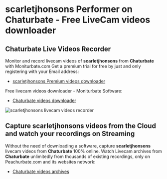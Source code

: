 # scarletjhonsons Performer on Chaturbate - Free LiveCam videos downloader

## Chaturbate Live Videos Recorder

Monitor and record livecam videos of **scarletjhonsons** from **Chaturbate** with Moniturbate.com
Get a premium trial for free by just and only registering with your Email address:
* [scarletjhonsons Premium videos downloader](https://moniturbate.com/request-demo-licence-key.html)

Free livecam videos downloader - Moniturbate Software:
* [Chaturbate videos downloader](https://moniturbate.com/moniturbate-download-software.html)

![scarletjhonsons livecam videos recorder](https://peachurnet.com/templates/moniturbate-software.png)


## Capture scarletjhonsons videos from the Cloud and watch your recordings on Streaming

Without the need of downloading a software, capture **scarletjhonsons** livecam videos from **Chaturbate** 100% online.
Watch Livecam archives from **Chaturbate** unlimitedly from thousands of existing recordings, only on Peachurbate.com and its websites network:
* [Chaturbate videos archives](https://peachurnet.com/)